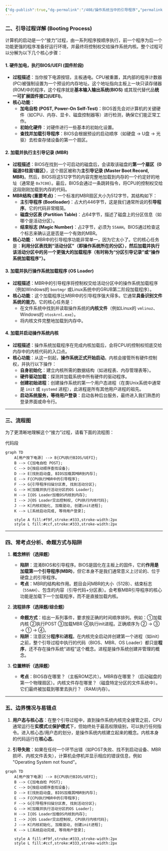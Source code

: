 ```yaml
---
{"dg-publish":true,"dg-permalink":"/408/操作系统当中的引导程序","permalink":"/408/操作系统当中的引导程序/","dgShowBacklinks":true,"dgShowLocalGraph":true,"dgShowInlineTitle":true}
---
```


### 二、引导过程详解 (Booting Process)
计算机的启动是一个“接力”过程，由一系列程序按顺序执行，前一个程序为后一个功能更强的程序准备好运行环境，并最终将控制权交给操作系统内核。整个过程可以分解为以下几个核心步骤：

#### 1. 硬件加电，执行BIOS/UEFI (固件阶段)
- **过程描述**：当你按下电源按钮，主板通电。CPU被重置，其内部的程序计数器(PC)被强制设置为一个预设的内存地址。这个地址指向主板上一块只读存储器(ROM)中的程序，这个程序就是**基本输入输出系统(BIOS)** 或其现代替代品**统一可扩展固件接口(UEFI)**。
- **核心功能**：
    - **加电自检 (POST, Power-On Self-Test)**：BIOS首先会对计算机的关键硬件（如CPU、内存、显卡、磁盘控制器等）进行检测，确保它们能正常工作。
    - **初始化硬件**：对硬件进行一些基本的初始化设置。
    - **查找并加载引导程序**：BIOS会根据预设的启动顺序（如硬盘 -> U盘 -> 光驱）去检查存储设备的第一个扇区。


#### 2. 加载并执行主引导记录 (MBR)
- **过程描述**：BIOS在找到一个可启动的磁盘后，会读取该磁盘的**第一个扇区（0磁道0柱面1扇区）**，这个扇区被称为**主引导记录 (Master Boot Record, MBR)**。然后，BIOS将这512字节的内容完整地加载到内存的一个约定好的地址（通常是 `0x7C00`）。最后，BIOS会通过一条跳转指令，将CPU的控制权交给这段刚刚加载到内存的代码。
- **MBR结构 (重要考点)**：一个标准的MBR扇区大小为512字节，其结构如下：
    - **主引导程序 (Bootloader)**：占大约446字节，这是我们通常所说的**引导程序**。它的代码非常精简。
    - **磁盘分区表 (Partition Table)**：占64字节，描述了磁盘上的分区信息（如哪个是活动分区）。
    - **结束标志 (Magic Number)**：占2字节，必须为 `55AAH`。BIOS通过检查这个标志来确认这是否是一个有效的MBR。
- **核心功能**： MBR中的引导程序功能非常单一，因为它太小了。它的核心任务是：**利用分区表找到“活动分区”（即操作系统所在的分区），然后加载并执行该活动分区中的另一个更强大的加载程序（有时称为“分区引导记录”或“操作系统加载程序”）。**


#### 3. 加载并执行操作系统加载程序 (OS Loader)
- **过程描述**：MBR中的引导程序将控制权交给活动分区中的操作系统加载程序（例如Windows的 `bootmgr` 或Linux系统中的GRUB第二阶段加载程序）。
- **核心功能**：这个加载程序比MBR中的引导程序强大得多。它通常**具备识别文件系统的能力**。它的核心任务是：
    - 在文件系统中找到并读取操作系统的**内核文件**（例如Linux的 `vmlinuz`、Windows的 `ntoskrnl.exe`）。
    - 将内核文件完整地加载到内存中。


#### 4. 加载并启动操作系统内核
- **过程描述**：操作系统加载程序在完成内核加载后，会将CPU的控制权彻底交给内存中的内核代码的入口点。
- **核心功能**：从这一刻起，**操作系统正式开始启动**。内核会接管所有硬件控制权，并执行以下操作：
    - **自身初始化**：建立内核所需的数据结构（如进程表、内存管理表等）。
    - **硬件驱动加载**：探测并加载系统中所有硬件的驱动程序。
    - **创建初始进程**：创建操作系统的第一个用户态进程（在类Unix系统中通常是 `init` 或 `systemd` 进程），此进程是所有其他用户进程的祖先。
    - **启动系统服务，等待用户登录**：启动各种后台服务，最终进入我们熟悉的登录界面或命令行。

---



### 三、流程图
为了更清晰地理解这个“接力”过程，请看下面的流程图：

代码段

```mermaid
graph TD
    A[用户按下电源] --> B{CPU执行BIOS/UEFI};
    B --> C{加电自检 POST};
    C --> D{按启动顺序查找设备};
    D --> E[找到启动盘, BIOS加载其MBR到内存];
    E --> F{CPU执行MBR中的引导程序};
    F --> G{引导程序扫描分区表, 找到活动分区};
    G --> H[加载并执行活动分区的OS Loader];
    H --> I{OS Loader加载OS内核到内存};
    I --> J{OS Loader交出控制权, CPU执行内核代码};
    J --> K[内核初始化, 加载驱动, 创建init进程];
    K --> L[系统启动完成, 等待用户登录];

    style A fill:#f9f,stroke:#333,stroke-width:2px
    style L fill:#ccf,stroke:#333,stroke-width:2px
```

---



### 四、常考点分析、命题方式与陷阱
1. **概念辨析（选择题）**
    
    - **陷阱**：混淆BIOS和引导程序。BIOS是固化在主板上的固件，它的**作用是加载第一个引导程序(MBR)**，但它本身不是我们通常意义上讨论的、位于硬盘上的引导程序。
    - **考点**：MBR的结构和作用。题目会问MBR的大小（512B）、结束标志（`55AAH`）、包含的内容（引导代码+分区表）。会考察MBR引导程序的核心功能是加载下一个加载程序，而不是直接加载内核。
2. **流程排序（选择题/综合题）**
    
    - **命题方式**：给出一系列事件，要求按正确的时间顺序排列。例如：①加载内核 ②执行POST ③加载MBR ④执行init进程。正确顺序为 ② -> ③ -> ① -> ④。
    - **陷阱**：注意区分**程序**和**进程**。在内核完全启动并创建第一个进程（如init）之前，整个引导过程中执行的代码（BIOS、MBR、OS Loader）都只是**程序**，还不存在操作系统“进程”这个概念。进程是操作系统创建并管理的概念。
3. **位置辨析（选择题）**
    
    - **考点**：BIOS存在哪里？（主板ROM芯片）。MBR存在哪里？（启动磁盘的第一个物理扇区）。内核文件存在哪里？（磁盘特定分区的文件系统中）。它们最终被加载到哪里去执行？（RAM/内存）。

---



### 五、边界情况与易错点
1. **用户态与核心态**：在整个引导过程中，直到操作系统内核完全接管之前，CPU通常运行在**实模式**或**保护模式**下，但始终处于最高权限级别，可以执行任何指令。进入核心态/用户态的划分，是操作系统内核建立起来的概念。内核本身的代码运行在**核心态**。

2. **引导失败**：如果在任何一个环节出错（如POST失败、找不到启动设备、MBR损坏、内核文件丢失），计算机会停机并显示相应的错误信息，例如 "Operating System not found"。

```mermaid
graph TD
    A[用户按下电源] --> B{CPU执行BIOS/UEFI};
    B --> C{加电自检 POST};
    C --> D{按启动顺序查找设备};
    D --> E[找到启动盘, BIOS加载其MBR到内存];
    E --> F{CPU执行MBR中的引导程序};
    F --> G{引导程序扫描分区表, 找到活动分区};
    G --> H[加载并执行活动分区的OS Loader];
    H --> I{OS Loader加载OS内核到内存};
    I --> J{OS Loader交出控制权, CPU执行内核代码};
    J --> K[内核初始化, 加载驱动, 创建init进程];
    K --> L[系统启动完成, 等待用户登录];

    style A fill:#f9f,stroke:#333,stroke-width:2px
    style L fill:#ccf,stroke:#333,stroke-width:2px
```
